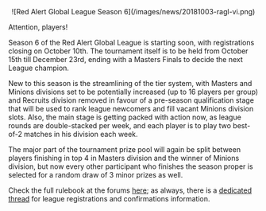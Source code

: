 <div style="text-align:center" markdown="1">
![Red Alert Global League Season 6](/images/news/20181003-ragl-vi.png)
</div>

Attention, players!

Season 6 of the Red Alert Global League is starting soon, with registrations closing on October 10th. The tournament itself is to be held from October 15th till December 23rd, ending with a Masters Finals to decide the next League champion.

New to this season is the streamlining of the tier system, with Masters and Minions divisions set to be potentially increased (up to 16 players per group) and Recruits division removed in favour of a pre-season qualification stage that will be used to rank league newcomers and fill vacant Minions division slots. Also, the main stage is getting packed with action now, as league rounds are double-stacked per week, and each player is to play two best-of-2 matches in his division each week.

The major part of the tournament prize pool will again be split between players finishing in top 4 in Masters division and the winner of Minions division, but now every other participant who finishes the season proper is selected for a random draw of 3 minor prizes as well.

Check the full rulebook at the forums [here](https://forum.openra.net/viewtopic.php?f=85&t=20627); as always, there is a [dedicated thread](https://forum.openra.net/viewtopic.php?f=85&t=20628) for league registrations and confirmations information.